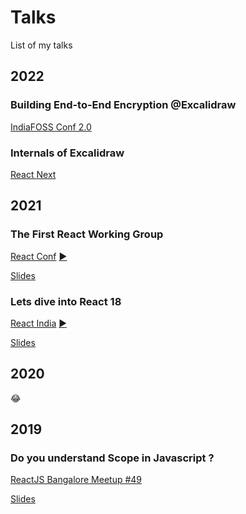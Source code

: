 # Talks
List of my talks

## 2022

### Building End-to-End Encryption @Excalidraw
[IndiaFOSS Conf 2.0](https://indiafoss.net/)


### Internals of Excalidraw


[React Next](https://www.react-next.com/)



## 2021

### The First React Working Group

[React Conf](https://conf.reactjs.org/) [▶](https://youtu.be/8dUpL8SCO1w?t=5200)

[Slides](https://docs.google.com/presentation/d/1TgsPcWLwnZsCAiaPuaXYgL-FWdx_LpBIw9CeHvYoULY/edit?usp=sharing)

### Lets dive into React 18

[React India](https://www.reactindia.io/) [▶️](https://youtu.be/fhfR8xDQrO0?t=802)

[Slides](https://docs.google.com/presentation/d/1ECOC0FZGrZoqUcLmdeZ5Bploskndt87TqCKomtQ6UVI/edit?usp=sharing)

## 2020

😂
## 2019

### Do you understand Scope in Javascript ?

[ReactJS Bangalore Meetup #49](https://www.meetup.com/reactjs-bangalore/)

[Slides](https://docs.google.com/presentation/d/1dYTYbikyTWv0J6b6fLPzDJA_46Omc137GXvQQ77cjTQ/edit?usp=sharing)
